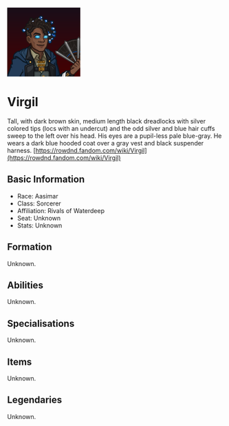 ![Profile Picture](images/profile_virgil.png)
# Virgil
Tall, with dark brown skin, medium length black dreadlocks with silver colored tips (locs with an undercut) and the odd silver and blue hair cuffs sweep to the left over his head. His eyes are a pupil-less pale blue-gray. He wears a dark blue hooded coat over a gray vest and black suspender harness.
[https://rowdnd.fandom.com/wiki/Virgil](https://rowdnd.fandom.com/wiki/Virgil)

## Basic Information

* Race: Aasimar
* Class: Sorcerer
* Affiliation: Rivals of Waterdeep
* Seat: Unknown
* Stats: Unknown

## Formation
Unknown.
<!-- Uncomment once formation is available. -->
<!-- ![Formation Layout](images/formation_virgil.png) -->

## Abilities
Unknown.

## Specialisations
Unknown.

## Items
Unknown.

## Legendaries
Unknown.